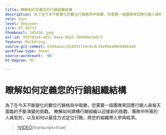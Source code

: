 ```yaml
---
title: 瞭解如何定義您的行銷組織結構
description: 為了在今天不斷變化的數位行銷格局中取勝，您需要一個團隊來回應行銷人員每天面臨的不斷演變的挑戰。
role: User
level: Beginner
jira: KT-10733
thumbnail: 345416.jpeg
exl-id: 935f92e8-ad52-44aa-90a3-396906e3a0c3
feature: Marketing
source-git-commit: 63d4aea1c818d35724c0cdc14e69ea00eb06b4a0
workflow-type: tm+mt
source-wordcount: '98'
ht-degree: 0%

---
```


# 瞭解如何定義您的行銷組織結構

為了在今天不斷變化的數位行銷格局中取勝，您需要一個團隊來回應行銷人員每天面臨的不斷演變的挑戰。 瞭解如何建構行銷組織以迎接新的挑戰、團隊中所需的人員型別，以及如何以最佳方式定位行銷，將您的組織帶入參與經濟。

>[!VIDEO](https://video.tv.adobe.com/v/345416/?quality=12&learn=on){transcript=true}
